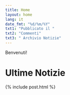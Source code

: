 ```yaml
---
title: Home
layout: home
lang: it
date_fmt: "%d/%m/%Y"
txt1: "Pubblicato il "
txt2: "Commenti"
txt3: " Archivio Notizie"
---
```

Benvenuti!

# Ultime Notizie

{% include post.html %}
